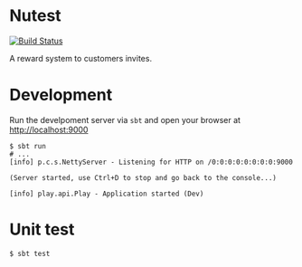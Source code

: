 Nutest
======

[![Build Status](https://travis-ci.org/hilios/nutest.svg?branch=master)](https://travis-ci.org/hilios/nutest)

A reward system to customers invites.

# Development

Run the develpoment server via `sbt` and open your browser at [http://localhost:9000](http://localhost:9000)

```shell
$ sbt run
# ...
[info] p.c.s.NettyServer - Listening for HTTP on /0:0:0:0:0:0:0:0:9000

(Server started, use Ctrl+D to stop and go back to the console...)

[info] play.api.Play - Application started (Dev)
```

# Unit test

```shell
$ sbt test
```
